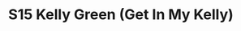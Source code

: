 ---
title: S15 Kelly Green (Get In My Kelly)
permalink: "/teams/s15-kelly-green"
teamslug: s15-kelly-green
members:
- Scott Kelly - Captain
- Kyle McKinney - QB
- Andrew Carr
- Andrew Mertens
- Chase Noye
- Chris McCloud
- Dan Brown
- Daniel Erkenbrack
- Earl Armstrong
- Enoch Cleckle
- John Marzabadi
- Josh Grossman
- JP Hooth
- Steven Hryshchyshyn
teamid: 5685
name: S15 Kelly Green
color: Get In My Kelly
division: ''
---